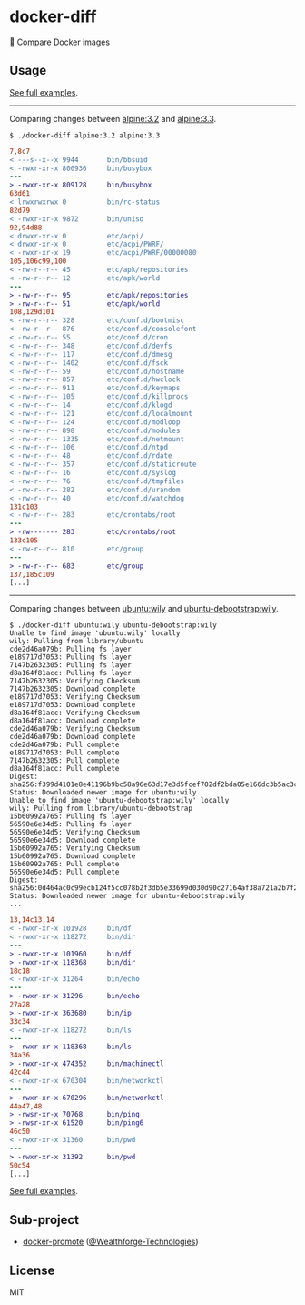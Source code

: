 # docker-diff
:whale: Compare Docker images

## Usage

[See full examples](./examples).

---

Comparing changes between [alpine:3.2](https://hub.docker.com/r/library/alpine/) and [alpine:3.3](https://hub.docker.com/r/library/alpine/).

```console
$ ./docker-diff alpine:3.2 alpine:3.3
```

```diff
7,8c7
< ---s--x--x 9944       bin/bbsuid
< -rwxr-xr-x 800936     bin/busybox
---
> -rwxr-xr-x 809128     bin/busybox
63d61
< lrwxrwxrwx 0          bin/rc-status
82d79
< -rwxr-xr-x 9872       bin/uniso
92,94d88
< drwxr-xr-x 0          etc/acpi/
< drwxr-xr-x 0          etc/acpi/PWRF/
< -rwxr-xr-x 19         etc/acpi/PWRF/00000080
105,106c99,100
< -rw-r--r-- 45         etc/apk/repositories
< -rw-r--r-- 12         etc/apk/world
---
> -rw-r--r-- 95         etc/apk/repositories
> -rw-r--r-- 51         etc/apk/world
108,129d101
< -rw-r--r-- 328        etc/conf.d/bootmisc
< -rw-r--r-- 876        etc/conf.d/consolefont
< -rw-r--r-- 55         etc/conf.d/cron
< -rw-r--r-- 348        etc/conf.d/devfs
< -rw-r--r-- 117        etc/conf.d/dmesg
< -rw-r--r-- 1402       etc/conf.d/fsck
< -rw-r--r-- 59         etc/conf.d/hostname
< -rw-r--r-- 857        etc/conf.d/hwclock
< -rw-r--r-- 911        etc/conf.d/keymaps
< -rw-r--r-- 105        etc/conf.d/killprocs
< -rw-r--r-- 14         etc/conf.d/klogd
< -rw-r--r-- 121        etc/conf.d/localmount
< -rw-r--r-- 124        etc/conf.d/modloop
< -rw-r--r-- 898        etc/conf.d/modules
< -rw-r--r-- 1335       etc/conf.d/netmount
< -rw-r--r-- 106        etc/conf.d/ntpd
< -rw-r--r-- 48         etc/conf.d/rdate
< -rw-r--r-- 357        etc/conf.d/staticroute
< -rw-r--r-- 16         etc/conf.d/syslog
< -rw-r--r-- 76         etc/conf.d/tmpfiles
< -rw-r--r-- 282        etc/conf.d/urandom
< -rw-r--r-- 40         etc/conf.d/watchdog
131c103
< -rw-r--r-- 283        etc/crontabs/root
---
> -rw------- 283        etc/crontabs/root
133c105
< -rw-r--r-- 810        etc/group
---
> -rw-r--r-- 683        etc/group
137,185c109
[...]
```

---

Comparing changes between [ubuntu:wily](https://hub.docker.com/r/library/ubuntu/) and [ubuntu-debootstrap:wily](https://hub.docker.com/r/library/ubuntu-debootstrap/).

```console
$ ./docker-diff ubuntu:wily ubuntu-debootstrap:wily
Unable to find image 'ubuntu:wily' locally
wily: Pulling from library/ubuntu
cde2d46a079b: Pulling fs layer
e189717d7053: Pulling fs layer
7147b2632305: Pulling fs layer
d8a164f81acc: Pulling fs layer
7147b2632305: Verifying Checksum
7147b2632305: Download complete
e189717d7053: Verifying Checksum
e189717d7053: Download complete
d8a164f81acc: Verifying Checksum
d8a164f81acc: Download complete
cde2d46a079b: Verifying Checksum
cde2d46a079b: Download complete
cde2d46a079b: Pull complete
e189717d7053: Pull complete
7147b2632305: Pull complete
d8a164f81acc: Pull complete
Digest: sha256:f399d4101e8e41196b9bc58a96e63d17e3d5fcef702df2bda05e166dc3b5ac3c
Status: Downloaded newer image for ubuntu:wily
Unable to find image 'ubuntu-debootstrap:wily' locally
wily: Pulling from library/ubuntu-debootstrap
15b60992a765: Pulling fs layer
56590e6e34d5: Pulling fs layer
56590e6e34d5: Verifying Checksum
56590e6e34d5: Download complete
15b60992a765: Verifying Checksum
15b60992a765: Download complete
15b60992a765: Pull complete
56590e6e34d5: Pull complete
Digest: sha256:0d464ac0c99ecb124f5cc078b2f3db5e33699d030d90c27164af38a721a2b7f2
Status: Downloaded newer image for ubuntu-debootstrap:wily
...
```

```diff
13,14c13,14
< -rwxr-xr-x 101928     bin/df
< -rwxr-xr-x 118272     bin/dir
---
> -rwxr-xr-x 101960     bin/df
> -rwxr-xr-x 118368     bin/dir
18c18
< -rwxr-xr-x 31264      bin/echo
---
> -rwxr-xr-x 31296      bin/echo
27a28
> -rwxr-xr-x 363680     bin/ip
33c34
< -rwxr-xr-x 118272     bin/ls
---
> -rwxr-xr-x 118368     bin/ls
34a36
> -rwxr-xr-x 474352     bin/machinectl
42c44
< -rwxr-xr-x 670304     bin/networkctl
---
> -rwxr-xr-x 670296     bin/networkctl
44a47,48
> -rwsr-xr-x 70768      bin/ping
> -rwsr-xr-x 61520      bin/ping6
46c50
< -rwxr-xr-x 31360      bin/pwd
---
> -rwxr-xr-x 31392      bin/pwd
50c54
[...]
```

[See full examples](./examples).

## Sub-project

* [docker-promote](https://github.com/Wealthforge-Technologies/docker-promote) ([@Wealthforge-Technologies](https://github.com/Wealthforge-Technologies))

## License

MIT
